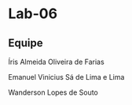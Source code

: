 # Lab-06


## Equipe

Íris Almeida Oliveira de Farias



Emanuel Vinicius Sá de Lima e Lima



Wanderson Lopes de Souto






